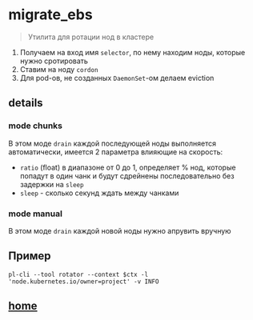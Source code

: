 # migrate_ebs

> Утилита для ротации нод в кластере

1. Получаем на вход имя `selector`, по нему находим ноды, которые нужно сротировать
2. Ставим на ноду `cordon`
3. Для pod-ов, не созданных `DaemonSet`-ом делаем eviction

## details


### mode chunks

В этом моде `drain` каждой последующей ноды выполняется автоматически, имеется 2 параметра влияющие на скорость:

- `ratio` (float) в диапазоне от 0 до 1, определяет % нод, которые попадут в один чанк и будут сдрейнены последовательно без задержки на `sleep`
- `sleep` - сколько секунд ждать между чанками

### mode manual

В этом моде `drain` каждой новой ноды нужно апрувить вручную

## Пример

```shell
pl-cli --tool rotator --context $ctx -l 'node.kubernetes.io/owner=project' -v INFO
```

## [home](../README.md)
